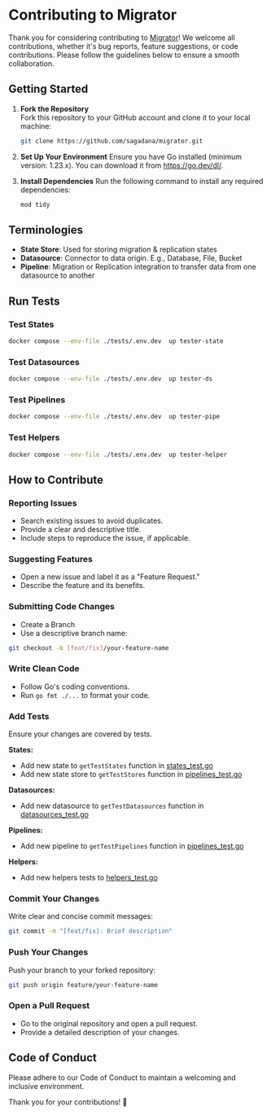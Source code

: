 # Contributing to Migrator

Thank you for considering contributing to [Migrator](https://github.com/sagadana/migrator)!
We welcome all contributions, whether it's bug reports, feature suggestions, or code contributions. Please follow the guidelines below to ensure a smooth collaboration.

## Getting Started

1. **Fork the Repository**  
   Fork this repository to your GitHub account and clone it to your local machine:

   ```bash
   git clone https://github.com/sagadana/migrator.git
   ```

2. **Set Up Your Environment**
   Ensure you have Go installed (minimum version: 1.23.x). You can download it from <https://go.dev/dl/>.

3. **Install Dependencies**
   Run the following command to install any required dependencies:

   ```bash
   mod tidy
   ```

## Terminologies

- **State Store**: Used for storing migration & replication states
- **Datasource**: Connector to data origin. E.g., Database, File, Bucket
- **Pipeline**: Migration or Replication integration to transfer data from one datasource to another

## Run Tests

### Test States

```sh
docker compose --env-file ./tests/.env.dev  up tester-state
```

### Test Datasources

```sh
docker compose --env-file ./tests/.env.dev  up tester-ds
```

### Test Pipelines

```sh
docker compose --env-file ./tests/.env.dev  up tester-pipe
```

### Test Helpers

```sh
docker compose --env-file ./tests/.env.dev  up tester-helper
```

## How to Contribute

### Reporting Issues

- Search existing issues to avoid duplicates.
- Provide a clear and descriptive title.
- Include steps to reproduce the issue, if applicable.

### Suggesting Features

- Open a new issue and label it as a "Feature Request."
- Describe the feature and its benefits.

### Submitting Code Changes

- Create a Branch
- Use a descriptive branch name:

```bash
git checkout -b [feat/fix]/your-feature-name
```

### Write Clean Code

- Follow Go's coding conventions.
- Run `go fmt ./...` to format your code.

### Add Tests

Ensure your changes are covered by tests.

**States:**

- Add new state to `getTestStates` function in [states_test.go](tests/states_test.go)
- Add new state store to `getTestStores` function in [pipelines_test.go](tests/pipelines_test.go)

**Datasources:**

- Add new datasource to `getTestDatasources` function in [datasources_test.go](tests/datasources_test.go)

**Pipelines:**

- Add new pipeline to `getTestPipelines` function in [pipelines_test.go](tests/pipelines_test.go)

**Helpers:**

- Add new helpers tests to [helpers_test.go](tests/helpers_test.go)

### Commit Your Changes

Write clear and concise commit messages:

```bash
git commit -m "[feat/fix]: Brief description"
```

### Push Your Changes

Push your branch to your forked repository:

```bash
git push origin feature/your-feature-name
```

### Open a Pull Request

- Go to the original repository and open a pull request.
- Provide a detailed description of your changes.

## Code of Conduct

Please adhere to our Code of Conduct to maintain a welcoming and inclusive environment.

Thank you for your contributions! 🎉
